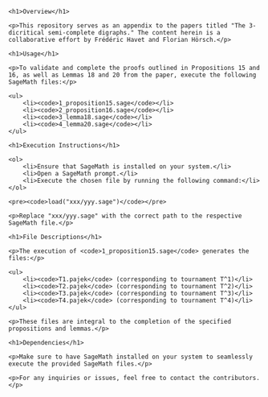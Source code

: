 <!DOCTYPE html>
<html>

<head>
    <title>README</title>
</head>

<body>

    <h1>Overview</h1>

    <p>This repository serves as an appendix to the papers titled "The 3-dicritical semi-complete digraphs." The content herein is a collaborative effort by Frédéric Havet and Florian Hörsch.</p>

    <h1>Usage</h1>

    <p>To validate and complete the proofs outlined in Propositions 15 and 16, as well as Lemmas 18 and 20 from the paper, execute the following SageMath files:</p>

    <ul>
        <li><code>1_proposition15.sage</code></li>
        <li><code>2_proposition16.sage</code></li>
        <li><code>3_lemma18.sage</code></li>
        <li><code>4_lemma20.sage</code></li>
    </ul>

    <h1>Execution Instructions</h1>

    <ol>
        <li>Ensure that SageMath is installed on your system.</li>
        <li>Open a SageMath prompt.</li>
        <li>Execute the chosen file by running the following command:</li>
    </ol>

    <pre><code>load("xxx/yyy.sage")</code></pre>

    <p>Replace "xxx/yyy.sage" with the correct path to the respective SageMath file.</p>

    <h1>File Descriptions</h1>

    <p>The execution of <code>1_proposition15.sage</code> generates the files:</p>

    <ul>
        <li><code>T1.pajek</code> (corresponding to tournament T^1)</li>
        <li><code>T2.pajek</code> (corresponding to tournament T^2)</li>
        <li><code>T3.pajek</code> (corresponding to tournament T^3)</li>
        <li><code>T4.pajek</code> (corresponding to tournament T^4)</li>
    </ul>

    <p>These files are integral to the completion of the specified propositions and lemmas.</p>

    <h1>Dependencies</h1>

    <p>Make sure to have SageMath installed on your system to seamlessly execute the provided SageMath files.</p>

    <p>For any inquiries or issues, feel free to contact the contributors.</p>

</body>

</html>
